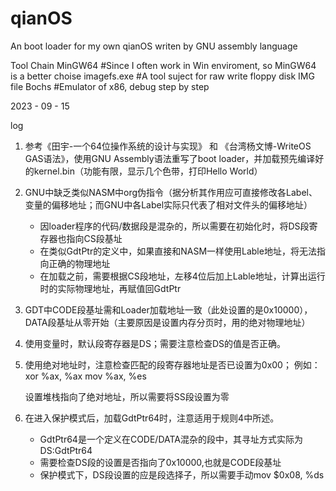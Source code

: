 # qianOS
An boot loader for my own qianOS writen by GNU assembly language

Tool Chain
MinGW64        #Since I often work in Win enviroment, so MinGW64 is a better choise
imagefs.exe    #A tool suject for raw write floppy disk IMG file
Bochs          #Emulator of x86, debug step by step

2023 - 09 - 15

log
1. 参考《田宇-一个64位操作系统的设计与实现》 和 《台湾杨文博-WriteOS GAS语法》，使用GNU Assembly语法重写了boot loader，并加载预先编译好的kernel.bin（功能有限，显示几个色带，打印Hello World）

2. GNU中缺乏类似NASM中org伪指令（据分析其作用应可直接修改各Label、变量的偏移地址；而GNU中各Label实际只代表了相对文件头的偏移地址）
   - 因loader程序的代码/数据段是混杂的，所以需要在初始化时，将DS段寄存器也指向CS段基址
   - 在类似GdtPtr的定义中，如果直接和NASM一样使用Lable地址，将无法指向正确的物理地址
   - 在加载之前，需要根据CS段地址，左移4位后加上Lable地址，计算出运行时的实际物理地址，再赋值回GdtPtr

3. GDT中CODE段基址需和Loader加载地址一致（此处设置的是0x10000），DATA段基址从零开始（主要原因是设置内存分页时，用的绝对物理地址）

4. 使用变量时，默认段寄存器是DS；需要注意检查DS的值是否正确。
5. 使用绝对地址时，注意检查匹配的段寄存器地址是否已设置为0x00； 例如：
    xor %ax, %ax
    mov %ax, %es

    设置堆栈指向了绝对地址，所以需要将SS段设置为零

6. 在进入保护模式后，加载GdtPtr64时，注意适用于规则4中所述。
   - GdtPtr64是一个定义在CODE/DATA混杂的段中，其寻址方式实际为DS:GdtPtr64
   - 需要检查DS段的设置是否指向了0x10000,也就是CODE段基址
   - 保护模式下，DS段设置的应是段选择子，所以需要手动mov $0x08, %ds
